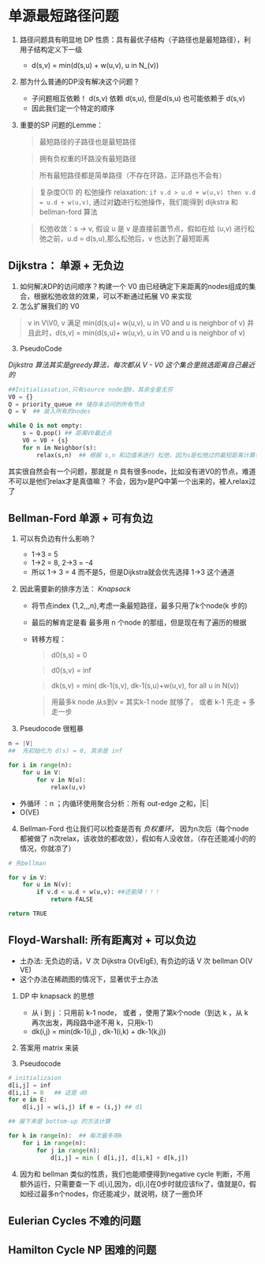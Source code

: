 # 单源最短路径问题
1. 路径问题具有明显地 DP 性质：具有最优子结构（子路径也是最短路径），利用子结构定义下一级
    * d(s,v) = min(d(s,u) + w(u,v), u in N_(v))

2. 那为什么普通的DP没有解决这个问题？
    * 子问题相互依赖！ d(s,v) 依赖 d(s,u), 但是d(s,u) 也可能依赖于 d(s,v)
    * 因此我们定一个特定的顺序

3. 重要的SP 问题的Lemme：
    > 最短路径的子路径也是最短路径

    > 拥有负权重的环路没有最短路径

    > 所有最短路径都是简单路径（不存在环路，正环路也不会有）

    > 复杂度O(1) 的 松弛操作 relaxation: `if v.d > u.d + w(u,v) then v.d = u.d + w(u,v)`,
    通过对**边**进行松弛操作，我们能得到 dijkstra 和 bellman-ford 算法

    > 松弛收敛：s -> v, 假设 u 是 v 是直接前置节点，假如在给 (u,v) 进行松弛之前，u.d = d(s,u),那么松弛后，v 也达到了最短距离
    


## Dijkstra： 单源 + 无负边

1. 如何解决DP的访问顺序？构建一个 V0 由已经确定下来距离的nodes组成的集合，根据松弛收敛的效果，可以不断通过拓展 V0 来实现
2. 怎么扩展我们的 V0
> v in V\V0, v 满足 min(d(s,u)+ w(u,v), u in V0 and u is neighbor of v)
> 并且此时，d(s,v) = min(d(s,u)+ w(u,v), u in V0 and u is neighbor of v)

3. PseudoCode

*Dijkstra 算法其实是greedy算法，每次都从 V - V0 这个集合里挑选距离自己最近的*

```python
##Initialiasation,只有source node是0，其余全是无穷
V0 = {}
Q = priority_queue ## 储存未访问的所有节点
Q = V  ## 装入所有的nodes

while Q is not empty:
    s = Q.pop() ## 距离V0最近点
    V0 = V0 + {s}
    for n in Neighbor(s):
        relax(s,n)  ## 根据 s,n 和边值来进行 松弛，因为s是松弛过的最短距离计算者，因此n点也被松弛成了最短距离目前拥者

```

其实很自然会有一个问题，那就是 n 具有很多node，比如没有进V0的节点，难道不可以是他们relax才是真值嘛？
不会，因为v是PQ中第一个出来的，被人relax过了


## Bellman-Ford 单源 + 可有负边

1. 可以有负边有什么影响？
    * 1->3 = 5 
    * 1->2 = 8, 2->3 = -4
    * 所以 1-> 3 = 4 而不是5，但是Dijkstra就会优先选择 1->3 这个通道


2. 因此需要新的排序方法：
*Knapsack*

    * 将节点index {1,2,,,n},考虑一条最短路径，最多只用了k个node(k 步的)
    * 最后的解肯定是看 最多用 n 个node 的那组，但是现在有了遍历的根据

    * 转移方程：
        > d0(s,s) = 0

        > d0(s,v) = inf

        > dk(s,v) = min( dk-1(s,v), dk-1(s,u)+w(u,v), for all u in N(v))

        > 用最多k node 从s到v = 其实k-1 node 就够了， 或者 k-1 先走 + 多走一步

3. Pseudocode 很粗暴

```python
n = |V| 
##  先初始化为 d(s) = 0, 其余是 inf

for i in range(n):
    for u in V:
        for v in N(u):
            relax(u,v)


```
* 外循环 ：n ；内循环使用聚合分析：所有 out-edge 之和，|E|
* O(VE)

4. Bellman-Ford 也让我们可以检查是否有 *负权重环*， 因为n次后（每个node 都被做了 n次relax，该收敛的都收敛），假如有人没收敛，（存在还能减小的的情况，你就凉了）

```python
# 先bellman

for v in V:
    for u in N(v):
        if v.d < u.d + w(u,v): ##还能降！！！
            return FALSE

return TRUE
```

## Floyd-Warshall: 所有距离对 + 可以负边

* 土办法: 无负边的话，V 次 Dijkstra O(vElgE), 有负边的话 V 次 bellman O(V VE)
* 这个办法在稀疏图的情况下，显著优于土办法 

1. DP 中 knapsack 的思想
    * 从 i 到 j ：只用前 k-1 node， 或者 ，使用了第k个node（到达 k ，从 k 再次出发，两段路中途不用 k，只用k-1）
    * dk(i,j) = min(dk-1(i,j) , dk-1(i,k) + dk-1(k,j))

2. 答案用 matrix 来装

3. Pseudocode

```python
# initializaion
d[i,j] = inf
d[i,i] = 0   ## 这是 d0
for e in E:  
    d[i,j] = w(i,j) if e = (i,j) ## d1

## 接下来是 bottom-up 的方法计算

for k in range(n):  ## 每次最多用k
    for i in range(n):
        for j in range(n):
            d[i,j] = min ( d[i,j], d[i,k] + d[k,j])

```
4. 因为和 bellman 类似的性质，我们也能顺便得到negative cycle 判断，不用额外运行，只需要查一下 d[i,i],因为，d[i,i]在0步时就应该fix了，值就是0，假如经过最多n个nodes，你还能减少，就说明，绕了一圈负环

## Eulerian Cycles 不难的问题

## Hamilton Cycle NP 困难的问题







